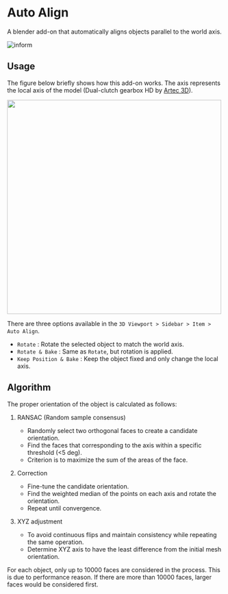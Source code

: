 # Auto Align


A blender add-on that automatically aligns objects parallel to the world axis.

![inform](https://user-images.githubusercontent.com/49553394/167562850-3d33a7bc-5613-444d-a69c-d27a0e06b169.gif)

## Usage

The figure below briefly shows how this add-on works. The axis represents the local axis of the model (Dual-clutch gearbox HD by [Artec 3D](https://www.artec3d.com/3d-models/dual-clutch-gearbox-hd)).

<img src="https://user-images.githubusercontent.com/49553394/167296309-6ee7b458-dd90-46a1-b57d-1fd521bc70f5.png" width="500" height="500">

There are three options available in the `3D Viewport > Sidebar > Item > Auto Align`.

* `Rotate` : Rotate the selected object to match the world axis.
* `Rotate & Bake` : Same as `Rotate`, but rotation is applied.
* `Keep Position & Bake` : Keep the object fixed and only change the local axis.

## Algorithm

The proper orientation of the object is calculated as follows:

1. RANSAC (Random sample consensus)
   * Randomly select two orthogonal faces to create a candidate orientation. 
   * Find the faces that corresponding to the axis within a specific threshold (<5 deg).
   * Criterion is to maximize the sum of the areas of the face.

2. Correction
   * Fine-tune the candidate orientation.
   * Find the weighted median of the points on each axis and rotate the orientation.
   * Repeat until convergence.

3. XYZ adjustment
   * To avoid continuous flips and maintain consistency while repeating the same operation.
   * Determine XYZ axis to have the least difference from the initial mesh orientation.

For each object, only up to 10000 faces are considered in the process. This is due to performance reason. If there are more than 10000 faces, larger faces would be considered first.
